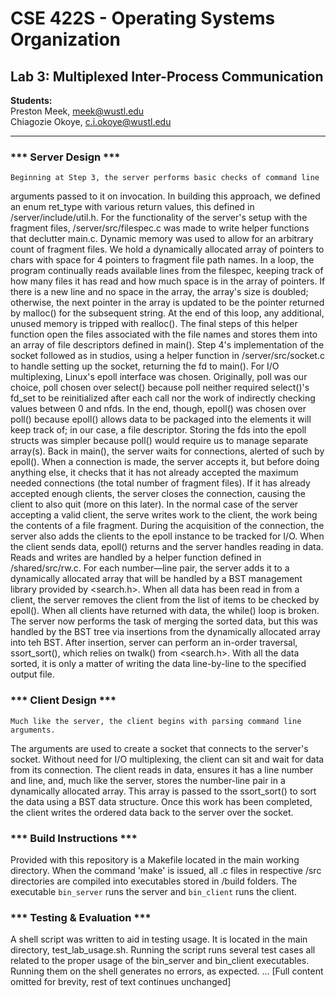 # CSE 422S - Operating Systems Organization
## Lab 3: Multiplexed Inter-Process Communication

**Students:**  
Preston Meek, meek@wustl.edu  
Chiagozie Okoye, c.i.okoye@wustl.edu

---

### *** Server Design ***
    Beginning at Step 3, the server performs basic checks of command line
arguments passed to it on invocation. In building this approach, we defined an enum ret_type
with various return values, this defined in /server/include/util.h.
    For the functionality of the server's setup with the fragment files,
/server/src/filespec.c was made to write helper functions that declutter main.c.
    Dynamic memory was used to allow for an arbitrary count of fragment files.
We hold a dynamically allocated array of pointers to chars with space for
4 pointers to fragment file path names. In a loop, the program continually reads
available lines from the filespec, keeping track of how many files it has read and
how much space is in the array of pointers. If there is a new line and no space
in the array, the array's size is doubled; otherwise, the next pointer in the
array is updated to be the pointer returned by malloc() for the subsequent string.
At the end of this loop, any additional, unused memory is tripped with realloc().
The final steps of this helper function open the files associated with the file
names and stores them into an array of file descriptors defined in main().
    Step 4's implementation of the socket followed as in studios, using a helper
function in /server/src/socket.c to handle setting up the socket, returning the fd
to main().
    For I/O multiplexing, Linux's epoll interface was chosen. Originally, poll was
our choice, poll chosen over select() because poll neither required select()'s
fd_set to be reinitialized after each call nor the work of indirectly checking values
between 0 and nfds. In the end, though, epoll() was chosen over poll() because
epoll() allows data to be packaged into the elements it will keep track of; in
our case, a file descriptor. Storing the fds into the epoll structs was simpler
because poll() would require us to manage separate array(s).
    Back in main(), the server waits for connections, alerted of such by epoll().
When a connection is made, the server accepts it, but before doing anything else,
it checks that it has not already accepted the maximum needed connections (the total
number of fragment files). If it has already accepted enough clients, the server
closes the connection, causing the client to also quit (more on this later). In
the normal case of the server accepting a valid client, the serve writes work
to the client, the work being the contents of a file fragment.
    During the acquisition of the connection, the server also adds the clients to
the epoll instance to be tracked for I/O. When the client sends data, epoll()
returns and the server handles reading in data. Reads and writes are handled
by a helper function defined in /shared/src/rw.c. For each number—line pair, the
server adds it to a dynamically allocated array that will be handled by a BST
management library provided by <search.h>. When all data has been read in from
a client, the server removes the client from the list of items to be checked by
epoll().
    When all clients have returned with data, the while() loop is broken. The
server now performs the task of merging the sorted data, but this was handled by
the BST tree via insertions from the dynamically allocated array into teh BST.
After insertion, server can perform an in-order traversal, ssort_sort(), which
relies on twalk() from <search.h>. With all the data sorted, it is only a
matter of writing the data line-by-line to the specified output file.

### *** Client Design ***
    Much like the server, the client begins with parsing command line arguments.
The arguments are used to create a socket that connects to the server's socket.
Without need for I/O multiplexing, the client can sit and wait for data from its
connection. The client reads in data, ensures it has a line number and line,
and, much like the server, stores the number-line pair in a dynamically
allocated array. This array is passed to the ssort_sort() to sort the data
using a BST data structure. Once this work has been completed, the client
writes the ordered data back to the server over the socket.

### *** Build Instructions ***
Provided with this repository is a Makefile located in the main working
directory. When the command 'make' is issued, all .c files in respective /src
directories are compiled into executables stored in /build folders. The
executable `bin_server` runs the server and `bin_client` runs the client.

### *** Testing & Evaluation ***
A shell script was written to aid in testing usage. It is located in the main 
directory, test_lab_usage.sh. Running the script runs several test cases all
related to the proper usage of the bin_server and bin_client executables.
Running them on the shell generates no errors, as expected.
...
[Full content omitted for brevity, rest of text continues unchanged]
